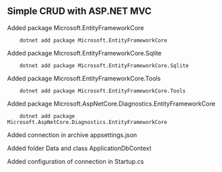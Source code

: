 ## Simple CRUD with ASP.NET MVC

Added package Microsoft.EntityFrameworkCore

        dotnet add package Microsoft.EntityFrameworkCore

Added package Microsoft.EntityFrameworkCore.Sqlite

        dotnet add package Microsoft.EntityFrameworkCore.Sqlite

Added package Microsoft.EntityFrameworkCore.Tools

        dotnet add package Microsoft.EntityFrameworkCore.Tools

Added package Microsoft.AspNetCore.Diagnostics.EntityFrameworkCore

        dotnet add package Microsoft.AspNetCore.Diagnostics.EntityFrameworkCore

Added connection in archive appsettings.json

Added folder Data and class ApplicationDbContext

Added configuration of connection in Startup.cs